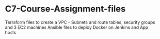 # C7-Course-Assignment-files
Terraform files to create a VPC - Subnets and route tables, security groups and 3 EC2 machines
Ansible files to deploy Docker on Jenkins and App hosts

